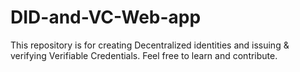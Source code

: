 # DID-and-VC-Web-app
This repository is for creating Decentralized identities and issuing &amp; verifying Verifiable Credentials. Feel free to learn and contribute.
